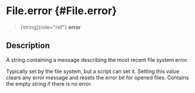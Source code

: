 File.error {#File.error}
==========

> [string]{role="ref"} **error**

Description
-----------

A string containing a message describing the most recent file system
error.

Typically set by the file system, but a script can set it. Setting this
value clears any error message and resets the error bit for opened
files. Contains the empty string if there is no error.
